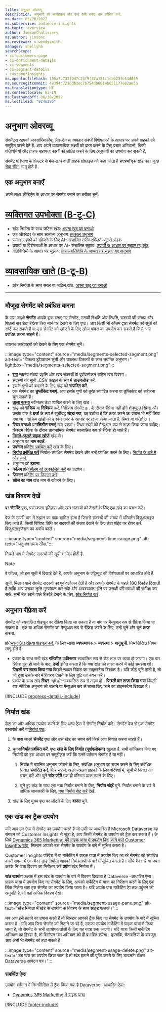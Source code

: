 ```yaml
---
title: अनुभाग ओवरव्यू
description: अनुभागों का अवलोकन और उन्हें कैसे बनाएं और प्रबंधित करें.
ms.date: 05/20/2022
ms.subservice: audience-insights
ms.topic: overview
author: JimsonChalissery
ms.author: jimsonc
ms.reviewer: v-wendysmith
manager: shellyha
searchScope:
- ci-customers-page
- ci-enrichment-details
- ci-segments
- ci-segment-details
- customerInsights
ms.openlocfilehash: 195a7c733f047c24f9f47a151c1cb623fe34d055
ms.sourcegitcommit: 49394c7216db1ec7b754db6014b651177e82ae5b
ms.translationtype: HT
ms.contentlocale: hi-IN
ms.lasthandoff: 08/10/2022
ms.locfileid: "9246295"
---
```

# <a name="segments-overview"></a>अनुभाग ओवरव्यू

सेगमेंट्स आपको जनसांख्यिकीय, लेन-देन या व्यवहार संबंधी विशेषताओं के आधार पर अपने ग्राहकों को समूहित करने देते हैं. आप अपने व्यावसायिक लक्ष्यों को प्राप्त करने के लिए प्रचार अभियानों, बिक्री गतिविधियों और ग्राहक सहायता कार्यों को लक्षित करने के लिए अनुभागों का उपयोग कर सकते हैं.

सेगमेंट परिभाषा के फ़िल्टर से मेल खाने वाली ग्राहक प्रोफ़ाइल को कहा जाता है *सदस्यों* एक खंड का। कुछ [सेवा सीमा](/dynamics365/customer-insights/service-limits) लागू होते हैं .

## <a name="create-a-segment"></a>एक अनुभाग बनाएँ

अपने लक्ष्य ऑडिएंस के आधार पर सेगमेंट बनाने का तरीका चुनें.

# <a name="individual-consumers-b-to-c"></a>[व्यक्तिगत उपभोक्ता (B-टू-C)](#tab/b2c)

- खंड निर्माता के साथ जटिल खंड: [अपना खुद का बनाओ](segment-builder.md)
- एक ऑपरेटर के साथ सामान्य अनुभागः [तत्काल अनुभाग](segment-quick.md)
- समान ग्राहकों को खोजने के लिए AI- संचालित तरीका:[मिलते-जुलते ग्राहक](find-similar-customer-segments.md)
- उपायों या विशेषताओं के आधार पर AI- संचालित सुझाव: [उपायों के आधार पर सुझाए गए खंड](suggested-segments.md)
- गतिविधियों के आधार पर सुझाव: [ग्राहक गतिविधि के आधार पर सुझाए गए अनुभाग](suggested-segments-activity.md)

# <a name="business-accounts-b-to-b"></a>[व्यावसायिक खाते (B-टू-B)](#tab/b2b)

- खंड निर्माता के साथ सरल या जटिल खंड: [अपना खुद का बनाओ](segment-builder.md)

---

## <a name="manage-existing-segments"></a>मौजूदा सेगमेंट को प्रबंधित करना

के पास जाओ **सेगमेंट** आपके द्वारा बनाए गए सेगमेंट, उनकी स्थिति और स्थिति, सदस्यों की संख्या और पिछली बार डेटा रीफ़्रेश किए जाने पर देखने के लिए पृष्ठ। आप किसी भी कॉलम द्वारा सेगमेंट की सूची को सॉर्ट कर सकते हैं या उस सेगमेंट को खोजने के लिए खोज बॉक्स का उपयोग कर सकते हैं जिसे आप प्रबंधित करना चाहते हैं।

उपलब्ध कार्रवाइयों को देखने के लिए एक सेगमेंट चुनें।

:::image type="content" source="media/segments-selected-segment.png" alt-text="विकल्प ड्रॉपडाउन सूची और उपलब्ध विकल्पों के साथ चयनित अनुभाग।" lightbox="media/segments-selected-segment.png":::

- [**राय**](#view-segment-details) सदस्य संख्या प्रवृत्ति और खंड सदस्यों के पूर्वावलोकन सहित खंड विवरण।
- सदस्यों की सूची .CSV फ़ाइल के रूप में **डाउनलोड** करें.
- इसके गुणों को बदलने के लिए खंड को **संपादित करें**.
- एक सेगमेंट का **डुप्लीकेट बनाएं**. आप इसके गुणों को तुरंत संपादित करना या डुप्लिकेट को सहेजना चुन सकते हैं।
- [**ताज़ा करना**](#refresh-segments) नवीनतम डेटा शामिल करने के लिए खंड।
- खंड को **सक्रिय** या **निष्क्रिय** करें. निष्क्रिय सेगमेंट a . के दौरान रीफ़्रेश नहीं होंगे [शेड्यूल्ड रिफ्रेश](schedule-refresh.md) और उसके पास है **दर्जा** के रूप में सूचीबद्ध **छोड़ा गया**, यह दर्शाता है कि ताज़ा करने का प्रयास भी नहीं किया गया था। सक्रिय खंडों को उनके प्रकार के आधार पर ताज़ा किया जाता है: स्थिर या गतिशील।
- **स्थिर बनाओ** या**गतिशील बनाएं** खंड प्रकार। स्थिर खंडों को मैन्युअल रूप से ताज़ा किया जाना चाहिए। सिस्टम रिफ्रेश के दौरान डायनामिक सेगमेंट स्वचालित रूप से रीफ्रेश हो जाते हैं।
- [**मिलते-जुलते ग्राहक खोजें**](find-similar-customer-segments.md) खंड से।
- अनुभाग का **नाम बदलें**.
- **उपनाम** प्रति[टैग प्रबंधित करें](work-with-tags-columns.md#manage-tags) खंड के लिए।
- [**निर्यात प्रबंधित करें**](#export-segments) निर्यात-संबंधित सेगमेंट देखने और उन्हें प्रबंधित करने के लिए। [निर्यात के बारे में और जानें.](export-destinations.md)
- अनुभाग को **हटाना**.
- **कॉलम** प्रति[कॉलम को अनुकूलित करें](work-with-tags-columns.md#customize-columns) वह प्रदर्शन।
- **फ़िल्टर** प्रति[टैग पर फ़िल्टर करें](work-with-tags-columns.md#filter-on-tags).
- **खोज का नाम** खंड नाम से खोजने के लिए।

## <a name="view-segment-details"></a>खंड विवरण देखें

पर **सेगमेंट** पृष्ठ, प्रसंस्करण इतिहास और खंड सदस्यों को देखने के लिए एक खंड का चयन करें।

पेज के ऊपरी भाग में रुझान का ग्राफ़ शामिल होता है जिससे सदस्यों की संख्या में परिवर्तन विज़ुअलाइज़ किए जाते हैं. किसी विशिष्ट तिथि पर सदस्यों की संख्या देखने के लिए डेटा पॉइंट पर होवर करें. विज़ुअलाइज़ेशन का अवधि बदलें।

:::image type="content" source="media/segment-time-range.png" alt-text="अनुभाग समय सीमा.":::

निचले भाग में सेगमेंट सदस्यों की सूची शामिल होती है.

> [!NOTE]
> वे फ़ील्ड, जो इस सूची में दिखाई देते हैं, आपके अनुभाग के एट्रिब्यूट की विशेषताओं पर आधारित होते हैं.
>
>सूची, मिलान वाले सेगमेंट सदस्यों का पूर्वावलोकन देती है और आपके सेगमेंट के पहले 100 रिकॉर्ड दिखाती है ताकि आप उसका तुरंत मूल्यांकन कर सकें और आवश्यकता होने पर उसकी परिभाषाओं की समीक्षा कर सकें. सभी मेल खाने वाले रिकॉर्ड देखने के लिए, [खंड निर्यात करें](export-destinations.md).

## <a name="refresh-segments"></a>अनुभाग रीफ़्रेश करें

सेगमेंट को स्वचालित शेड्यूल पर रीफ्रेश किया जा सकता है या मांग पर मैन्युअल रूप से रीफ्रेश किया जा सकता है। एक या अधिक सेगमेंट को मैन्युअल रूप से रीफ़्रेश करने के लिए, उन्हें चुनें और चुनें **ताज़ा करना**.

प्रति[स्वचालित रीफ़्रेश शेड्यूल करें](schedule-refresh.md), के लिए जाओ **व्यवस्थापक** > **व्यवस्था** > **अनुसूची**. निम्नलिखित नियम लागू होते हैं:

- प्रकार के साथ सभी खंड **गतिशील** या**विस्तार** स्वचालित रूप से सेट ताल पर ताज़ा हो जाएगा। एक बार रिफ्रेश पूरा हो जाने के बाद, **दर्जा** इंगित करता है कि क्या खंड को ताज़ा करने में कोई समस्या थी। **पिछली बार ताज़ा किया गया** पिछले सफल रिफ्रेश का टाइमस्टैम्प दिखाता है। यदि कोई त्रुटि होती है, तो जो हुआ उसके बारे में विवरण देखने के लिए त्रुटि का चयन करें।
- प्रकार के साथ खंड **स्थिर** *नहीं होगा* स्वचालित रूप से ताज़ा हो। **पिछली बार ताज़ा किया गया** पिछली बार स्टैटिक अनुभाग को चलाने या मैन्युअल रूप से ताज़ा किए जाने का टाइमस्टैम्प दिखाता है।

[!INCLUDE [progress-details-include](includes/progress-details-pane.md)]

## <a name="export-segments"></a>निर्यात खंड

डेटा का और अधिक उपयोग करने के लिए अन्य ऐप्स में सेगमेंट निर्यात करें। सेगमेंट पेज से एक सेगमेंट एक्सपोर्ट करें या[निर्यात पृष्ठ](export-destinations.md).

1. के पास जाओ **सेगमेंट** पृष्ठ और उस खंड का चयन करें जिसे आप निर्यात करना चाहते हैं।

1. चुनना**निर्यात प्रबंधित करें**. पृष्ठ **खंड के लिए निर्यात (पूर्वावलोकन)** खुलता है. सभी कॉन्फ़िगर किए गए निर्यातों को इस आधार पर समूहीकृत करें कि उनमें वर्तमान सेगमेंट है या नहीं।

   1. निर्यात में चयनित अनुभाग जोड़ने के लिए, संबंधित अनुभाग का चयन करने के लिए संबंधित निर्यात **संपादित करें**, फिर सहेजें. अलग-अलग ग्राहकों के लिए परिवेशों में, सूची में निर्यात का चयन करें और चुनें **खंड जोड़ें** एक ही परिणाम प्राप्त करने के लिए।

   1. चुने हुए खंड के साथ एक नया निर्यात बनाने के लिए, **निर्यात जोड़ें** चुनें. निर्यात बनाने के बारे में अधिक जानकारी के लिए, [नया निर्यात सेट करें](export-destinations.md#set-up-a-new-export) देखें.

1. खंड के लिए मुख्य पृष्ठ पर लौटने के लिए **वापस** चुनें.

## <a name="track-usage-of-a-segment"></a>एक खंड का ट्रैक उपयोग

यदि आप उन ऐप्स में सेगमेंट का उपयोग करते हैं जो उसी पर आधारित हैं Microsoft Dataverse वह संगठन जो Customer Insights से जुड़ा है, आप किसी सेगमेंट के उपयोग को ट्रैक कर सकते हैं। के लिये [Dynamics 365 Marketing की ग्राहक यात्रा में उपयोग किए जाने वाले Customer Insights खंड](/dynamics365/marketing/real-time-marketing-ci-profile), सिस्टम आपको उस सेगमेंट के उपयोग के बारे में सूचित करता है।

Customer Insights परिवेश में या मार्केटिंग में ग्राहक यात्रा में उपयोग किए जा रहे सेगमेंट को संपादित करते समय, में एक बैनर [खंड निर्माता](segment-builder.md) आपको निर्भरताओं के बारे में सूचित करता है। सीधे बैनर से या चयन करके निर्भरता विवरण का निरीक्षण करें **प्रयोग** खंड निर्माता में।

**खंड उपयोग** फलक में इस खंड के उपयोग के बारे में विवरण दिखाता है Dataverse -आधारित ऐप्स। ग्राहक यात्रा में उपयोग किए गए सेगमेंट के लिए, आपको मार्केटिंग में यात्रा का निरीक्षण करने के लिए एक लिंक मिलेगा जहां इस सेगमेंट का उपयोग किया जाता है। यदि आपके पास मार्केटिंग ऐप तक पहुंचने की अनुमति है, तो वहां अधिक विवरण देखें।

:::image type="content" source="media/segment-usage-pane.png" alt-text="खंड निर्माता में खंड के उपयोग के विवरण के साथ साइड फलक।":::

जब आप इसे हटाने का प्रयास करते हैं तो सिस्टम आपको ट्रैक किए गए सेगमेंट के उपयोग के बारे में सूचित करता है। यदि आप जिस सेगमेंट को मिटाने जा रहे हैं, उसका उपयोग मार्केटिंग में ग्राहक यात्रा में किया जाता है, तो सेगमेंट के सभी उपयोगकर्ताओं के लिए यह यात्रा रुक जाएगी। यदि यात्रा किसी मार्केटिंग अभियान का हिस्सा है, तो विलोपन उस अभियान को ही प्रभावित करेगा। हालांकि, चेतावनियों के बावजूद आप अभी भी सेगमेंट को हटा सकते हैं।

:::image type="content" source="media/segment-usage-delete.png" alt-text="जब खंड का उपयोग किया जाता है तो खंड हटाने की पुष्टि करने के लिए डायलॉग बॉक्स Dataverse आवेदन पत्र।":::

### <a name="supported-apps"></a>समर्थित ऐप्स

उपयोग वर्तमान में निम्नलिखित में ट्रैक किया गया है Dataverse -आधारित ऐप्स:

- [Dynamics 365 Marketing में ग्राहक यात्रा](/dynamics365/marketing/real-time-marketing-ci-profile)

[!INCLUDE [footer-include](includes/footer-banner.md)]

